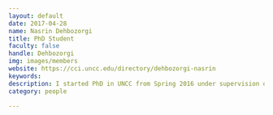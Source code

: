 ```yaml
---
layout: default
date: 2017-04-28
name: Nasrin Dehbozorgi
title: PhD Student
faculty: false
handle: Dehbozorgi
img: images/members
website: https://cci.uncc.edu/directory/dehbozorgi-nasrin
keywords:  
description: I started PhD in UNCC from Spring 2016 under supervision of <a href="http://maryloumaher.net">Dr. Mary Lou Maher</a>
category: people

---
```

